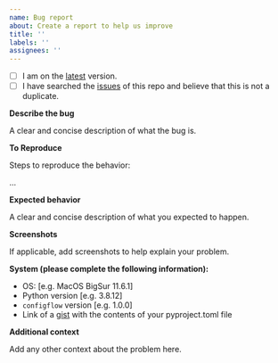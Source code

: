 ```yaml
---
name: Bug report
about: Create a report to help us improve
title: ''
labels: ''
assignees: ''
---
```


- [ ] I am on the [latest](https://github.com/volodymyrPivoshenko/configflow/releases/latest)
  version.
- [ ] I have searched the [issues](https://github.com/volodymyrPivoshenko/configflow/issues) of this
  repo and believe that this is not a duplicate.

**Describe the bug**

A clear and concise description of what the bug is.

**To Reproduce**

Steps to reproduce the behavior:

...

**Expected behavior**

A clear and concise description of what you expected to happen.

**Screenshots**

If applicable, add screenshots to help explain your problem.

**System (please complete the following information):**

- OS: \[e.g. MacOS BigSur 11.6.1\]
- Python version \[e.g. 3.8.12\]
- `configflow` version \[e.g. 1.0.0\]
- Link of a [gist](https://gist.github.com/) with the contents of your pyproject.toml file

**Additional context**

Add any other context about the problem here.
